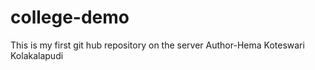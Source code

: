 # college-demo
This is my first git hub repository on the server
Author-Hema Koteswari Kolakalapudi
